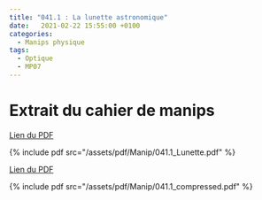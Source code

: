 ```yaml
---
title: "041.1 : La lunette astronomique"
date:   2021-02-22 15:55:00 +0100
categories:
  - Manips physique
tags:
  - Optique
  - MP07
---
```


# Extrait du cahier de manips

[Lien du PDF](/assets/pdf/Manip/041.1_Lunette.pdf)

{% include pdf src="/assets/pdf/Manip/041.1_Lunette.pdf" %}

[Lien du PDF](/assets/pdf/Manip/041.1_compressed.pdf)

{% include pdf src="/assets/pdf/Manip/041.1_compressed.pdf" %}
